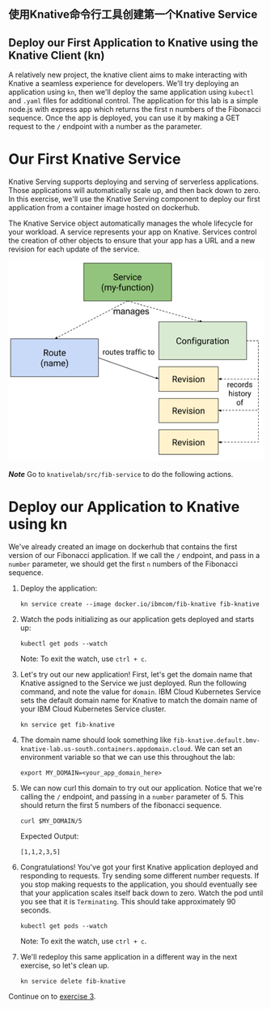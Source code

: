 ## 使用Knative命令行工具创建第一个Knative Service
## Deploy our First Application to Knative using the Knative Client (kn)
A relatively new project, the knative client aims to make interacting with Knative a seamless experience for developers. We'll try deploying an application using `kn`, then we'll deploy the same application using `kubectl` and `.yaml` files for additional control. The application for this lab is a simple node.js with express app which returns the first n numbers of the Fibonacci sequence. Once the app is deployed, you can use it by making a GET request to the `/` endpoint with a number as the parameter. 

# Our First Knative Service
Knative Serving supports deploying and serving of serverless applications. Those applications will automatically scale up, and then back down to zero. In this exercise, we'll use the Knative Serving component to deploy our first application from a container image hosted on dockerhub. 

The Knative Service object automatically manages the whole lifecycle for your workload. A service represents your app on Knative. Services control the creation of other objects to ensure that your app has a URL and a new revision for each update of the service.

![](https://github.com/knative/serving/raw/master/docs/spec/images/object_model.png)

***Note*** Go to `knativelab/src/fib-service` to do the following actions.

# Deploy our Application to Knative using kn
We've already created an image on dockerhub that contains the first version of our Fibonacci application. If we call the `/` endpoint, and pass in a `number` parameter, we should get the first `n` numbers of the Fibonacci sequence.

1. Deploy the application:

    ```
    kn service create --image docker.io/ibmcom/fib-knative fib-knative
    ```

2. Watch the pods initializing as our application gets deployed and starts up:

    ```
    kubectl get pods --watch
    ```

    Note: To exit the watch, use `ctrl + c`.

3. Let's try out our new application! First, let's get the domain name that Knative assigned to the Service we just deployed. Run the following command, and note the value for `domain`. IBM Cloud Kubernetes Service sets the default domain name for Knative to match the domain name of your IBM Cloud Kubernetes Service cluster.

    ```
    kn service get fib-knative
    ```

4. The domain name should look something like `fib-knative.default.bmv-knative-lab.us-south.containers.appdomain.cloud`. We can set an environment variable so that we can use this throughout the lab:

    ```
    export MY_DOMAIN=<your_app_domain_here>
    ```
5. We can now curl this domain to try out our application. Notice that we're calling the `/` endpoint, and passing in a `number` parameter of 5. This should return the first 5 numbers of the fibonacci sequence.

    ```
    curl $MY_DOMAIN/5
    ```

    Expected Output:
    ```
    [1,1,2,3,5]
    ```

6. Congratulations! You've got your first Knative application deployed and responding to requests. Try sending some different number requests. If you stop making requests to the application, you should eventually see that your application scales itself back down to zero. Watch the pod until you see that it is `Terminating`. This should take approximately 90 seconds.

    ```
    kubectl get pods --watch
    ```

    Note: To exit the watch, use `ctrl + c`.

7. We'll redeploy this same application in a different way in the next exercise, so let's clean up.

    ```
    kn service delete fib-knative
    ```

Continue on to [exercise 3](../exercise-3/README.md).
